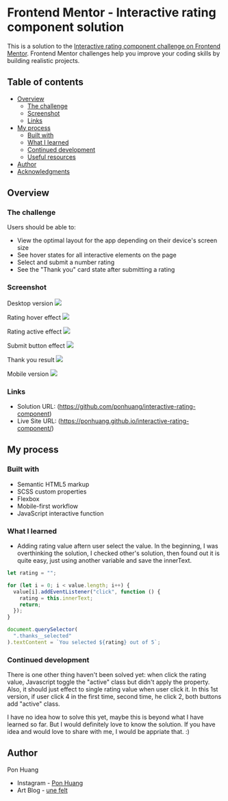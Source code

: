 # Frontend Mentor - Interactive rating component solution

This is a solution to the [Interactive rating component challenge on Frontend Mentor](https://www.frontendmentor.io/challenges/interactive-rating-component-koxpeBUmI). Frontend Mentor challenges help you improve your coding skills by building realistic projects.

## Table of contents

- [Overview](#overview)
  - [The challenge](#the-challenge)
  - [Screenshot](#screenshot)
  - [Links](#links)
- [My process](#my-process)
  - [Built with](#built-with)
  - [What I learned](#what-i-learned)
  - [Continued development](#continued-development)
  - [Useful resources](#useful-resources)
- [Author](#author)
- [Acknowledgments](#acknowledgments)

## Overview

### The challenge

Users should be able to:

- View the optimal layout for the app depending on their device's screen size
- See hover states for all interactive elements on the page
- Select and submit a number rating
- See the "Thank you" card state after submitting a rating

### Screenshot

Desktop version
![](screen-shot/desktop.png)

Rating hover effect
![](screen-shot/rating-hover.png)

Rating active effect
![](screen-shot/rating-active.png)

Submit button effect
![](screen-shot/submit-active.png)

Thank you result
![](screen-shot/thank-you.pngg)

Mobile version
![](screen-shot/thank-you.png)

### Links

- Solution URL: (https://github.com/ponhuang/interactive-rating-component)
- Live Site URL: (https://ponhuang.github.io/interactive-rating-component/)

## My process

### Built with

- Semantic HTML5 markup
- SCSS custom properties
- Flexbox
- Mobile-first workflow
- JavaScript interactive function

### What I learned

- Adding rating value aftern user select the value.
  In the beginning, I was overthinking the solution, I checked other's solution, then found out it is quite easy, just using another variable and save the innerText.

```js
let rating = "";

for (let i = 0; i < value.length; i++) {
  value[i].addEventListener("click", function () {
    rating = this.innerText;
    return;
  });
}

document.querySelector(
  ".thanks__selected"
).textContent = `You selected ${rating} out of 5`;
```

### Continued development

There is one other thing haven't been solved yet:
when click the rating value, Javascript toggle the "active" class but didn't apply the property.
Also, it should just effect to single rating value when user click it. In this 1st version, if user click 4 in the first time, second time, he click 2, both buttons add "active" class.

I have no idea how to solve this yet, maybe this is beyond what I have learned so far. But I would definitely love to know the solution. If you have idea and would love to share with me, I would be appriate that. :)

## Author

Pon Huang

- Instagram - [Pon Huang](https://www.instagram.com/ponhuang/)
- Art Blog - [une felt](https://une722.wordpress.com)
